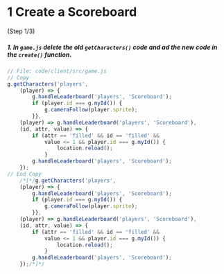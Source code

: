 # 1 Create a Scoreboard
 (Step 1/3)

##### 1. In `game.js` delete the old `getCharacters()` code and ad the new code in the `create()` function.

``` javascript
// File: code/client/src/game.js
// Copy
g.getCharacters('players',
	(player) => {
		g.handleLeaderboard('players', 'Scoreboard');
		if (player.id === g.myId()) {
			g.cameraFollow(player.sprite);
		}},
	(player) => g.handleLeaderboard('players', 'Scoreboard'),
	(id, attr, value) => {
		if (attr == 'filled' && id == 'filled' &&
			value <= 1 && player.id === g.myId()) {
				location.reload();
			}
		g.handleLeaderboard('players', 'Scoreboard');
	});
// End Copy
	/*[*/g.getCharacters('players',
	(player) => {
		g.handleLeaderboard('players', 'Scoreboard');
		if (player.id === g.myId()) {
			g.cameraFollow(player.sprite);
		}},
	(player) => g.handleLeaderboard('players', 'Scoreboard'),
	(id, attr, value) => {
		if (attr == 'filled' && id == 'filled' &&
			value <= 1 && player.id === g.myId()) {
				location.reload();
			}
		g.handleLeaderboard('players', 'Scoreboard');
	});/*]*/
```
